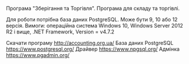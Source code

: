 Програма "Зберігання та Торгівля".
Програма для складу та торгівлі.

Для роботи потрібна база даних PostgreSQL. Може бути 9, 10 або 12 версія.
Вимоги: операційна система Windows 10, Windows Server 2012 R2 і вище, .NET Framework, Version = v4.7.2 

Скачати програму      http://accounting.org.ua/
База даних PostgreSQL https://www.postgresql.org/
Драйвер               https://www.npgsql.org/
Адмінка               https://www.pgadmin.org/
